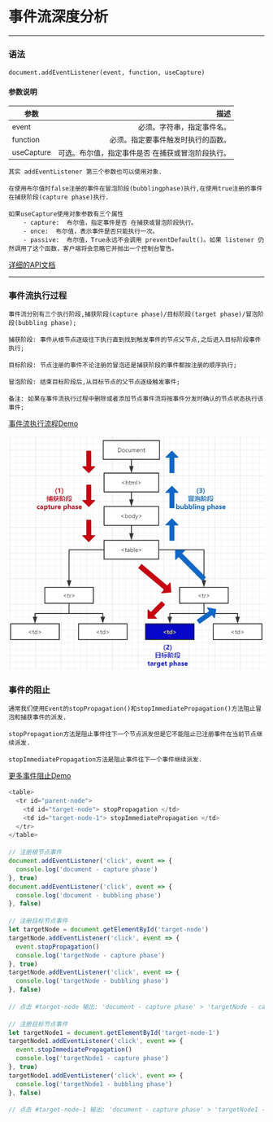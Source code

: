 # 事件流深度分析
------

### 语法
```
document.addEventListener(event, function, useCapture)
```
#### 参数说明
| 参数        | 描述   |
| --------   | -----:  |
| event     | 必须。字符串，指定事件名。 |
| function  | 必须。指定要事件触发时执行的函数。|
| useCapture | 可选。布尔值，指定事件是否 在捕获或冒泡阶段执行。 |


    其实 addEventListener 第三个参数也可以使用对象.

    在使用布尔值时false注册的事件在冒泡阶段(bubblingphase)执行,在使用true注册的事件在捕获阶段(capture phase)执行.

    如果useCapture使用对象参数有三个属性
        - capture:  布尔值，指定事件是否 在捕获或冒泡阶段执行。
        - once:  布尔值，表示事件是否只能执行一次。
        - passive:  布尔值，True永远不会调用 preventDefault()。如果 listener 仍然调用了这个函数，客户端将会忽略它并抛出一个控制台警告。

[详细的API文档][1]

----------
### 事件流执行过程
    事件流分别有三个执行阶段,捕获阶段(capture phase)/目标阶段(target phase)/冒泡阶段(bubbling phase);
    
    捕获阶段: 事件从根节点逐级往下执行直到找到触发事件的节点父节点,之后进入目标阶段事件执行;
    
    目标阶段: 节点注册的事件不论注册的冒泡还是捕获阶段的事件都按注册的顺序执行;
    
    冒泡阶段: 结束目标阶段后,从目标节点的父节点逐级触发事件;
    
    备注: 如果在事件流执行过程中删除或者添加节点事件流将按事件分发时确认的节点状态执行该事件;

[事件流执行流程Demo][2]

![event phases process](https://raw.githubusercontent.com/undefinedZNN/blog/master/javasrcipt/assets/img/event-phases-process.jpg "事件流执行流程示意")

### 事件的阻止
    通常我们使用Event的stopPropagation()和stopImmediatePropagation()方法阻止冒泡和捕获事件的派发.
    
    stopPropagation方法是阻止事件往下一个节点派发但是它不能阻止已注册事件在当前节点继续派发.
    
    stopImmediatePropagation方法是阻止事件往下一个事件继续派发.
    
[更多事件阻止Demo][3]

```javascript
<table>
  <tr id="parent-node">
    <td id="target-node"> stopPropagation </td>
    <td id="target-node-1"> stopImmediatePropagation </td>
  </tr>
</table>

// 注册根节点事件
document.addEventListener('click', event => {
  console.log('document - capture phase')
}, true)
document.addEventListener('click', event => {
  console.log('document - bubbling phase')
}, false)

// 注册目标节点事件
let targetNode = document.getElementById('target-node')
targetNode.addEventListener('click', event => {
  event.stopPropagation()
  console.log('targetNode - capture phase')
}, true)
targetNode.addEventListener('click', event => {
  console.log('targetNode - bubbling phase')
}, false)

// 点击 #target-node 输出: 'document - capture phase' > 'targetNode - capture phase' > 'targetNode - bubbling phase' 

// 注册目标节点事件
let targetNode1 = document.getElementById('target-node-1')
targetNode1.addEventListener('click', event => {
  event.stopImmediatePropagation()
  console.log('targetNode1 - capture phase')
}, true)
targetNode1.addEventListener('click', event => {
  console.log('targetNode1 - bubbling phase')
}, false)

// 点击 #target-node-1 输出: 'document - capture phase' > 'targetNode1 - capture phase' 
```


  [1]: https://developer.mozilla.org/zh-CN/docs/Web/API/EventTarget/addEventListener
  [2]: https://codepen.io/undefinedznn/pen/NJGxzy "事件流执行流程Demo"
  [3]: https://codepen.io/undefinedznn/pen/ywYJmp "stopPropagation&#40;&#41; 执行Demo"
